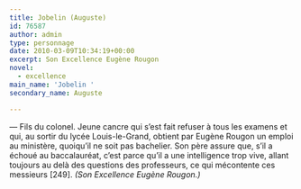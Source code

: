 ```yaml
---
title: Jobelin (Auguste)
id: 76587
author: admin
type: personnage
date: 2010-03-09T10:34:19+00:00
excerpt: Son Excellence Eugène Rougon
novel:
  - excellence
main_name: 'Jobelin '
secondary_name: Auguste

---
```

— Fils du colonel. Jeune cancre qui s&rsquo;est fait refuser à tous les examens et qui, au sortir du lycée Louis-le-Grand, obtient par Eugène Rougon un emploi au ministère, quoiqu&rsquo;il ne soit pas bachelier. Son père assure que, s&rsquo;il a échoué au baccalauréat, c&rsquo;est parce qu&rsquo;il a une intelligence trop vive, allant toujours au delà des questions des professeurs, ce qui mécontente ces messieurs [249]. _(Son Excellence Eugène Rougon.)_
